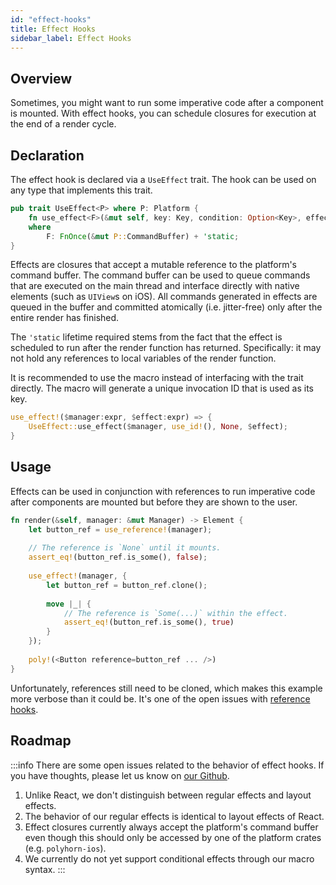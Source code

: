 ```yaml
---
id: "effect-hooks"
title: Effect Hooks
sidebar_label: Effect Hooks
---
```


## Overview

Sometimes, you might want to run some imperative code after a component is
mounted. With effect hooks, you can schedule closures for execution at the end
of a render cycle.

## Declaration

The effect hook is declared via a `UseEffect` trait. The hook can be used on any
type that implements this trait.

```rust title="Definition"
pub trait UseEffect<P> where P: Platform {
    fn use_effect<F>(&mut self, key: Key, condition: Option<Key>, effect: F)
    where
        F: FnOnce(&mut P::CommandBuffer) + 'static;
}
```

Effects are closures that accept a mutable reference to the platform's command
buffer. The command buffer can be used to queue commands that are executed on
the main thread and interface directly with native elements (such as `UIView`s
on iOS). All commands generated in effects are queued in the buffer and
committed atomically (i.e. jitter-free) only after the entire render has
finished.

The `'static` lifetime required stems from the fact that the effect is scheduled
to run after the render function has returned. Specifically: it may not hold any
references to local variables of the render function.

It is recommended to use the macro instead of interfacing with the trait
directly. The macro will generate a unique invocation ID that is used as its
key.

```rust title="Definition"
use_effect!($manager:expr, $effect:expr) => {
    UseEffect::use_effect($manager, use_id!(), None, $effect);
}
```

## Usage

Effects can be used in conjunction with references to run imperative code after
components are mounted but before they are shown to the user.

```rust
fn render(&self, manager: &mut Manager) -> Element {
    let button_ref = use_reference!(manager);
 
    // The reference is `None` until it mounts.
    assert_eq!(button_ref.is_some(), false);
 
    use_effect!(manager, {
        let button_ref = button_ref.clone();
 
        move |_| {
            // The reference is `Some(...)` within the effect.
            assert_eq!(button_ref.is_some(), true)
        }
    });
 
    poly!(<Button reference=button_ref ... />)
}
```

Unfortunately, references still need to be cloned, which makes this example more
verbose than it could be. It's one of the open issues with
[reference hooks](/docs/hooks/reference-hooks/).

## Roadmap

:::info
There are some open issues related to the behavior of effect hooks. If you have
thoughts, please let us know on
[our Github](https://github.com/polyhorn/polyhorn).

1. Unlike React, we don't distinguish between regular effects and layout
   effects.
2. The behavior of our regular effects is identical to layout effects of React.
3. Effect closures currently always accept the platform's command buffer even
   though this should only be accessed by one of the platform crates (e.g.
   `polyhorn-ios`).
4. We currently do not yet support conditional effects through our macro
   syntax.
:::